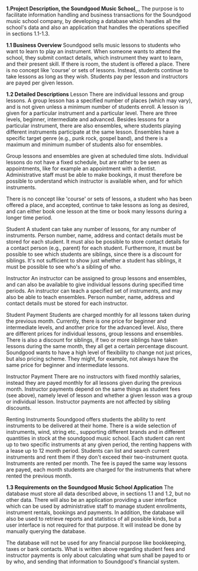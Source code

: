 **1.Project Description, the Soundgood Music School**__
The purpose is to facilitate information handling and business transactions for the Soundgood music school company, by developing a database which handles all the school's data and also an application that handles the operations specified in sections 1.1-1.3.

**1.1 Business Overview**
Soundgood sells music lessons to students who want to learn to play an instrument. When someone wants to attend the school, they submit contact details, which instrument they want to learn, and their present skill. If there is room, the student is offered a place. There is no concept like 'course' or sets of lessons. Instead, students continue to take lessons as long as they wish. Students pay per lesson and instructors are payed per given lesson.

**1.2 Detailed Descriptions**
Lesson
There are individual lessons and group lessons. A group lesson has a specified number of places (which may vary), and is not given unless a minimum number of students enroll. A lesson is given for a particular instrument and a particular level. There are three levels, beginner, intermediate and advanced. Besides lessons for a particular instrument, there are also ensembles, where students playing different instruments participate at the same lesson. Ensembles have a specific target genre (e.g., punk rock, gospel band), and there is a maximum and minimum number of students also for ensembles.

Group lessons and ensembles are given at scheduled time slots. Individual lessons do not have a fixed schedule, but are rather to be seen as appointments, like for example an appointment with a dentist. Administrative staff must be able to make bookings, it must therefore be possible to understand which instructor is available when, and for which instruments.

There is no concept like 'course' or sets of lessons, a student who has been offered a place, and accepted, continue to take lessons as long as desired, and can either book one lesson at the time or book many lessons during a longer time period.

Student
A student can take any number of lessons, for any number of instruments. Person number, name, address and contact details must be stored for each student. It must also be possible to store contact details for a contact person (e.g., parent) for each student. Furthermore, it must be possible to see which students are siblings, since there is a discount for siblings. It's not sufficient to show just whether a student has siblings, it must be possible to see who's a sibling of who.

Instructor
An instructor can be assigned to group lessons and ensembles, and can also be available to give individual lessons during specified time periods. An instructor can teach a specified set of instruments, and may also be able to teach ensembles. Person number, name, address and contact details must be stored for each instructor. 

Student Payment
Students are charged monthly for all lessons taken during the previous month. Currently, there is one price for beginner and intermediate levels, and another price for the advanced level. Also, there are different prices for individual lessons, group lessons and ensembles. There is also a discount for siblings, if two or more siblings have taken lessons during the same month, they all get a certain percentage discount. Soundgood wants to have a high level of flexibility to change not just prices, but also pricing scheme. They might, for example, not always have the same price for beginner and intermediate lessons.

Instructor Payment
There are no instructors with fixed monthly salaries, instead they are payed monthly for all lessons given during the previous month. Instructor payments depend on the same things as student fees (see above), namely level of lesson and whether a given lesson was a group or individual lesson. Instructor payments are not affected by sibling discounts.

Renting Instruments
Soundgood offers students the ability to rent instruments to be delivered at their home. There is a wide selection of instruments, wind, string etc., supporting different brands and in different quantities in stock at the soundgood music school. Each student can rent up to two specific instruments at any given period, the renting happens with a lease up to 12 month period. Students can list and search current instruments and rent them if they don't exceed their two-instrument quota. Instruments are rented per month. The fee is payed the same way lessons are payed, each month students are charged for the instruments that where rented the previous month.

**1.3 Requirements on the Soundgood Music School Application**
The database must store all data described above, in sections 1.1 and 1.2, but no other data. There will also be an application providing a user interface which can be used by administrative staff to manage student enrollments, instrument rentals, bookings and payments. In addition, the database will also be used to retrieve reports and statistics of all possible kinds, but a user interface is not required for that purpose. It will instead be done by manually querying the database.

The database will not be used for any financial purpose like bookkeeping, taxes or bank contacts. What is written above regarding student fees and instructor payments is only about calculating what sum shall be payed to or by who, and sending that information to Soundgood's financial system.
